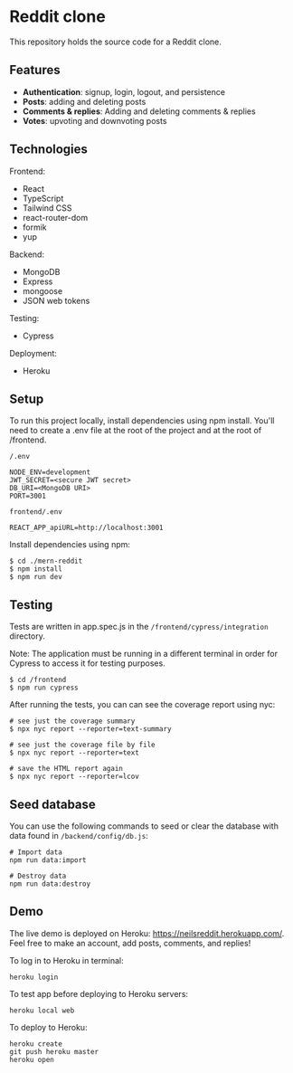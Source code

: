 # Reddit clone

This repository holds the source code for a Reddit clone.

## Features

- **Authentication**: signup, login, logout, and persistence
- **Posts**: adding and deleting posts
- **Comments & replies**: Adding and deleting comments & replies
- **Votes**: upvoting and downvoting posts

## Technologies

Frontend:

- React
- TypeScript
- Tailwind CSS
- react-router-dom
- formik
- yup

Backend:

- MongoDB
- Express
- mongoose
- JSON web tokens

Testing:

- Cypress

Deployment:

- Heroku

## Setup

To run this project locally, install dependencies using npm install. You'll need to create a .env file at the root of the project and at the root of /frontend.

`/.env`

```
NODE_ENV=development
JWT_SECRET=<secure JWT secret>
DB_URI=<MongoDB URI>
PORT=3001
```

`frontend/.env`

```
REACT_APP_apiURL=http://localhost:3001
```

Install dependencies using npm:

```
$ cd ./mern-reddit
$ npm install
$ npm run dev
```

## Testing

Tests are written in app.spec.js in the `/frontend/cypress/integration` directory.

Note: The application must be running in a different terminal in order for Cypress to access it for testing purposes.

```
$ cd /frontend
$ npm run cypress
```

After running the tests, you can can see the coverage report using nyc:

```
# see just the coverage summary
$ npx nyc report --reporter=text-summary

# see just the coverage file by file
$ npx nyc report --reporter=text

# save the HTML report again
$ npx nyc report --reporter=lcov
```

## Seed database

You can use the following commands to seed or clear the database with data found in `/backend/config/db.js`:

```
# Import data
npm run data:import

# Destroy data
npm run data:destroy
```

## Demo

The live demo is deployed on Heroku: https://neilsreddit.herokuapp.com/. Feel free to make an account, add posts, comments, and replies!

To log in to Heroku in terminal:

```
heroku login
```

To test app before deploying to Heroku servers:

```
heroku local web
```

To deploy to Heroku:

```
heroku create
git push heroku master
heroku open
```
